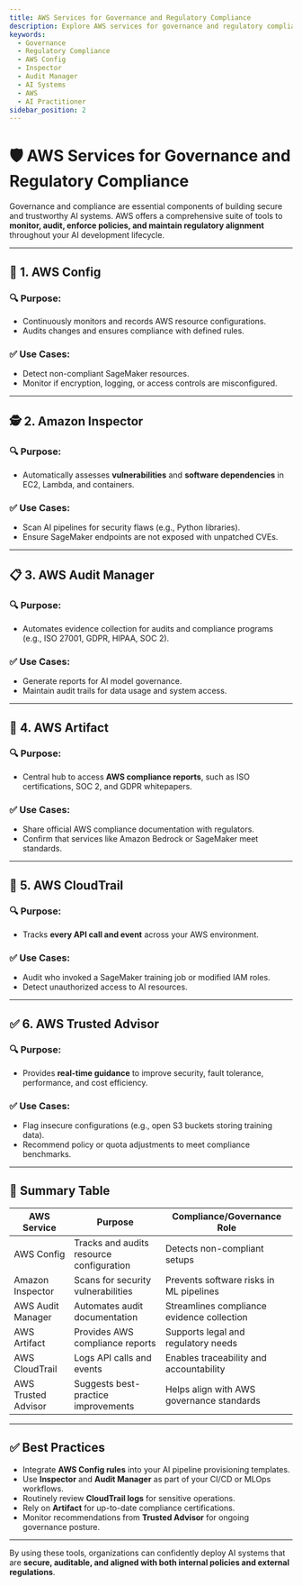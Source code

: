 ```yaml
---
title: AWS Services for Governance and Regulatory Compliance
description: Explore AWS services for governance and regulatory compliance in AI systems, including AWS Config, Inspector, and Audit Manager, for the AWS AI Practitioner exam.
keywords:
  - Governance
  - Regulatory Compliance
  - AWS Config
  - Inspector
  - Audit Manager
  - AI Systems
  - AWS
  - AI Practitioner
sidebar_position: 2
---
```


# 🛡️ AWS Services for Governance and Regulatory Compliance

Governance and compliance are essential components of building secure and trustworthy AI systems. AWS offers a comprehensive suite of tools to **monitor, audit, enforce policies, and maintain regulatory alignment** throughout your AI development lifecycle.

---

## 🧾 1. AWS Config

### 🔍 Purpose:
- Continuously monitors and records AWS resource configurations.
- Audits changes and ensures compliance with defined rules.

### ✅ Use Cases:
- Detect non-compliant SageMaker resources.
- Monitor if encryption, logging, or access controls are misconfigured.

---

## 🕵️ 2. Amazon Inspector

### 🔍 Purpose:
- Automatically assesses **vulnerabilities** and **software dependencies** in EC2, Lambda, and containers.

### ✅ Use Cases:
- Scan AI pipelines for security flaws (e.g., Python libraries).
- Ensure SageMaker endpoints are not exposed with unpatched CVEs.

---

## 📋 3. AWS Audit Manager

### 🔍 Purpose:
- Automates evidence collection for audits and compliance programs (e.g., ISO 27001, GDPR, HIPAA, SOC 2).

### ✅ Use Cases:
- Generate reports for AI model governance.
- Maintain audit trails for data usage and system access.

---

## 📜 4. AWS Artifact

### 🔍 Purpose:
- Central hub to access **AWS compliance reports**, such as ISO certifications, SOC 2, and GDPR whitepapers.

### ✅ Use Cases:
- Share official AWS compliance documentation with regulators.
- Confirm that services like Amazon Bedrock or SageMaker meet standards.

---

## 📑 5. AWS CloudTrail

### 🔍 Purpose:
- Tracks **every API call and event** across your AWS environment.

### ✅ Use Cases:
- Audit who invoked a SageMaker training job or modified IAM roles.
- Detect unauthorized access to AI resources.

---

## ✅ 6. AWS Trusted Advisor

### 🔍 Purpose:
- Provides **real-time guidance** to improve security, fault tolerance, performance, and cost efficiency.

### ✅ Use Cases:
- Flag insecure configurations (e.g., open S3 buckets storing training data).
- Recommend policy or quota adjustments to meet compliance benchmarks.

---

## 🧩 Summary Table

| AWS Service         | Purpose                                  | Compliance/Governance Role                 |
| ------------------- | ---------------------------------------- | ------------------------------------------ |
| AWS Config          | Tracks and audits resource configuration | Detects non-compliant setups               |
| Amazon Inspector    | Scans for security vulnerabilities       | Prevents software risks in ML pipelines    |
| AWS Audit Manager   | Automates audit documentation            | Streamlines compliance evidence collection |
| AWS Artifact        | Provides AWS compliance reports          | Supports legal and regulatory needs        |
| AWS CloudTrail      | Logs API calls and events                | Enables traceability and accountability    |
| AWS Trusted Advisor | Suggests best-practice improvements      | Helps align with AWS governance standards  |

---

## ✅ Best Practices

- Integrate **AWS Config rules** into your AI pipeline provisioning templates.
- Use **Inspector** and **Audit Manager** as part of your CI/CD or MLOps workflows.
- Routinely review **CloudTrail logs** for sensitive operations.
- Rely on **Artifact** for up-to-date compliance certifications.
- Monitor recommendations from **Trusted Advisor** for ongoing governance posture.

---

By using these tools, organizations can confidently deploy AI systems that are **secure, auditable, and aligned with both internal policies and external regulations**.
